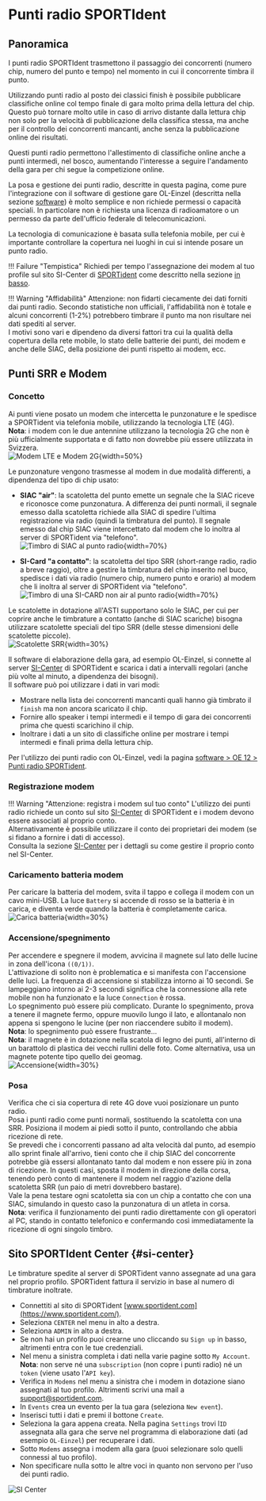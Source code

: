 # Punti radio SPORTIdent

## Panoramica

I punti radio SPORTIdent trasmettono il passaggio dei concorrenti (numero chip, numero del punto e tempo) nel momento in cui il concorrente timbra il punto.   

Utilizzando punti radio al posto dei classici finish è possibile pubblicare classifiche online col tempo finale di gara molto prima della lettura del chip. Questo può tornare molto utile in caso di arrivo distante dalla lettura chip non solo per la velocità di pubblicazione della classifica stessa, ma anche per il controllo dei concorrenti mancanti, anche senza la pubblicazione online dei risultati.

Questi punti radio permettono l'allestimento di classifiche online anche a punti intermedi, nel bosco, aumentando l'interesse a seguire l'andamento della gara per chi segue la competizione online. 

La posa e gestione dei punti radio, descritte in questa pagina, come pure l'integrazione con il software di gestione gare OL-Einzel (descritta nella sezione [software](../../software/oe12/punti_radio.md)) è molto semplice e non richiede permessi o capacità speciali. In particolare non è richiesta una licenza di radioamatore o un permesso da parte dell'ufficio federale di telecomunicazioni.  

La tecnologia di comunicazione è basata sulla telefonia mobile, per cui è importante controllare la copertura nei luoghi in cui si intende posare un punto radio.
  
!!! Failure "Tempistica"
    Richiedi per tempo l'assegnazione dei modem al tuo profile sul sito SI-Center di [SPORTident](https://www.sportident.com) come descritto nella sezione [in basso](#si-center).
  
!!! Warning "Affidabilità"
    Attenzione: non fidarti ciecamente dei dati forniti dai punti radio. Secondo statistiche non ufficiali, l'affidabilità non è totale e alcuni concorrenti (1-2%) potrebbero timbrare il punto ma non risultare nei dati spediti al server.  
    I motivi sono vari e dipendeno da diversi fattori tra cui la qualità della copertura della rete mobile, lo stato delle batterie dei punti, dei modem e anche delle SIAC, della posizione dei punti rispetto ai modem, ecc. 

## Punti SRR e Modem

### Concetto
Ai punti viene posato un modem che intercetta le punzonature e le spedisce a SPORTident via telefonia mobile, utilizzando la tecnologia LTE (4G).  
**Nota**: i modem con le due antennine utilizzano la tecnologia 2G che non è più ufficialmente supportata e di fatto non dovrebbe più essere utilizzata in Svizzera.  
![Modem LTE e Modem 2G](inc/modems.png){width=50%}  
  
Le punzonature vengono trasmesse al modem in due modalità differenti, a dipendenza del tipo di chip usato:  
  
- **SIAC "air"**: la scatoletta del punto emette un segnale che la SIAC riceve e riconosce come punzonatura. A differenza dei punti normali, il segnale emesso dalla scatoletta richiede alla SIAC di spedire l'ultima registrazione via radio (quindi la timbratura del punto). Il segnale emesso dal chip SIAC viene intercettato dal modem che lo inoltra al server di SPORTident via "telefono".  
![Timbro di SIAC al punto radio](inc/radio_siac.png){width=70%}  

- **SI-Card "a contatto"**: la scatoletta del tipo SRR (short-range radio, radio a breve raggio), oltre a gestire la timbratura del chip inserito nel buco, spedisce i dati via radio (numero chip, numero punto e orario) al modem che li inoltra al server di SPORTident via "telefono". 
![Timbro di una SI-CARD non air al punto radio](inc/radio_non_siac.png){width=70%}

Le scatolette in dotazione all'ASTI supportano solo le SIAC, per cui per coprire anche le timbrature a contatto (anche di SIAC scariche) bisogna utilizzare scatolette speciali del tipo SRR (delle stesse dimensioni delle scatolette piccole).  
![Scatolette SRR](inc/punto_srr.png){width=30%}  
  
Il software di elaborazione della gara, ad esempio OL-Einzel, si connette al server [SI-Center](#si-center) di SPORTident e scarica i dati a intervalli regolari (anche più volte al minuto, a dipendenza dei bisogni).  
Il software può poi utilizzare i dati in vari modi:  

- Mostrare nella lista dei concorrenti mancanti quali hanno già timbrato il `finish` ma non ancora scaricato il chip.
- Fornire allo speaker i tempi intermedi e il tempo di gara dei concorrenti prima che questi scarichino il chip.
- Inoltrare i dati a un sito di classifiche online per mostrare i tempi intermedi e finali prima della lettura chip.

Per l'utilizzo dei punti radio con OL-Einzel, vedi la pagina [software > OE 12 > Punti radio SPORTident](../../software/oe12/punti_radio.md).

### Registrazione modem

!!! Warning "Attenzione: registra i modem sul tuo conto"
    L'utilizzo dei punti radio richiede un conto sul sito [SI-Center](https://center.sportident.com/results/events) di SPORTident e i modem devono essere associati al proprio conto.  
    Alternativamente è possibile utilizzare il conto dei proprietari dei modem (se si fidano a fornire i dati di accesso).  
    Consulta la sezione [SI-Center](#si-center) per i dettagli su come gestire il proprio conto nel SI-Center.

### Caricamento batteria modem

Per caricare la batteria del modem, svita il tappo e collega il modem con un cavo mini-USB. La luce `Battery` si accende di rosso se la batteria è in carica, e diventa verde quando la batteria è completamente carica.  
![Carica batteria](inc/carica.png){width=30%}

### Accensione/spegnimento

Per accendere e spegnere il modem, avvicina il magnete sul lato delle lucine in zona dell'icona `((0/1))`.  
L'attivazione di solito non è problematica e si manifesta con l'accensione delle luci. La frequenza di accensione si stabilizza intorno ai 10 secondi. Se lampeggiano intorno ai 2-3 secondi significa che la connessione alla rete mobile non ha funzionato e la luce `Connection` è rossa.  
Lo spegnimento può essere più complicato. Durante lo spegnimento, prova a tenere il magnete fermo, oppure muovilo lungo il lato, e allontanalo non appena si spengono le lucine (per non riaccendere subito il modem).  
**Nota**: lo spegnimento può essere frustrante...  
**Nota**: il magnete è in dotazione nella scatola di legno dei punti, all'interno di un barattolo di plastica dei vecchi rullini delle foto. Come alternativa, usa un magnete potente tipo quello dei geomag.  
![Accensione](inc/accensione.png){width=30%}

### Posa

Verifica che ci sia copertura di rete 4G dove vuoi posizionare un punto radio.  
Posa i punti radio come punti normali, sostituendo la scatoletta con una SRR. Posiziona il modem ai piedi sotto il punto, controllando che abbia ricezione di rete.  
Se prevedi che i concorrenti passano ad alta velocità dal punto, ad esempio allo sprint finale all'arrivo, tieni conto che il chip SIAC del concorrente potrebbe già essersi allontanato tanto dal modem e non essere più in zona di ricezione. In questi casi, sposta il modem in direzione della corsa, tenendo però conto di mantenere il modem nel raggio d'azione della scatoletta SRR (un paio di metri dovrebbero bastare).  
Vale la pena testare ogni scatoletta sia con un chip a contatto che con una SIAC, simulando in questo caso la punzonatura di un atleta in corsa.  
**Nota**: verifica il funzionamento dei punti radio direttamente con gli operatori al PC, stando in contatto telefonico e confermando così immediatamente la ricezione di ogni singolo timbro. 




## Sito SPORTIdent Center {#si-center}

Le timbrature spedite al server di SPORTident vanno assegnate ad una gara nel proprio profilo. SPORTident fattura il servizio in base al numero di timbrature inoltrate.  

- Connettiti al sito di SPORTident [www.sportident.com](https://www.sportident.com/).
- Seleziona `CENTER` nel menu in alto a destra.
- Seleziona `ADMIN` in alto a destra.
- Se non hai un profilo puoi crearne uno cliccando su `Sign up` in basso, altrimenti entra con le tue credenziali.
- Nel menu a sinistra completa i dati nella varie pagine sotto `My Account`.  
**Nota**: non serve né una `subscription` (non copre i punti radio) né un `token` (viene usato l'`API key`). 
- Verifica in `Modems` nel menu a sinistra che i modem in dotazione siano assegnati al tuo profilo. Altrimenti scrivi una mail a [support@sportident.com](mailto:support@sportident.com).
- In `Events` crea un evento per la tua gara (seleziona `New event`).
- Inserisci tutti i dati e premi il bottone `Create`.
- Seleziona la gara appena creata. Nella pagina `Settings` trovi l`ID` assegnata alla gara che serve nel programma di elaborazione dati (ad esempio `OL-Einzel`) per recuperare i dati.
- Sotto `Modems` assegna i modem alla gara (puoi selezionare solo quelli connessi al tuo profilo).
- Non specificare nulla sotto le altre voci in quanto non servono per l'uso dei punti radio.
  
![SI Center](inc/si-center.png)
